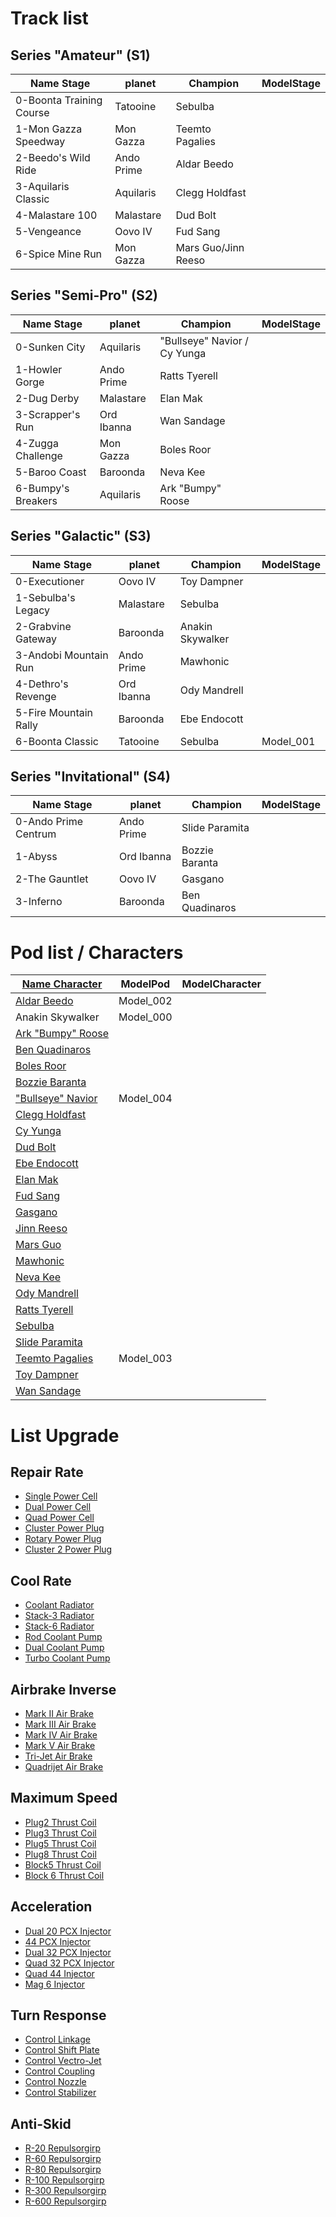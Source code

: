 
# Track list

## Series "Amateur" (S1)

| Name Stage                | planet    |  Champion                     | ModelStage |
|---------------------------|-----------|-------------------------------|------------|
| 0-Boonta Training Course  | Tatooine   | Sebulba                      |            |
| 1-Mon Gazza Speedway       | Mon Gazza  |  Teemto Pagalies            |            |
| 2-Beedo's Wild Ride       | Ando Prime| Aldar Beedo                   |            |
| 3-Aquilaris Classic       | Aquilaris | Clegg Holdfast                |            |
| 4-Malastare 100           | Malastare | Dud Bolt                      |            |
| 5-Vengeance               | Oovo IV   | Fud Sang                      |            |
| 6-Spice Mine Run           | Mon Gazza | Mars Guo/Jinn Reeso          |            |

## Series "Semi-Pro" (S2)

| Name Stage                | planet    |  Champion                     | ModelStage |
|---------------------------|-----------|-------------------------------|------------|
| 0-Sunken City             | Aquilaris | "Bullseye" Navior / Cy Yunga  |            |
| 1-Howler Gorge             | Ando Prime| Ratts Tyerell                |            |
| 2-Dug Derby               | Malastare | Elan Mak                      |            |
| 3-Scrapper's Run           | Ord Ibanna| Wan Sandage                  |            |
| 4-Zugga Challenge         | Mon Gazza | Boles Roor                    |            |
| 5-Baroo Coast              | Baroonda   | Neva Kee                    |            |
| 6-Bumpy's Breakers         | Aquilaris | Ark "Bumpy" Roose            |            |

## Series "Galactic" (S3)

| Name Stage                | planet    |  Champion                     | ModelStage |
|---------------------------|-----------|-------------------------------|------------|
| 0-Executioner             | Oovo IV   | Toy Dampner                   |            |
| 1-Sebulba's Legacy         | Malastare | Sebulba                      |            |
| 2-Grabvine Gateway         | Baroonda   | Anakin Skywalker            |            |
| 3-Andobi Mountain Run     | Ando Prime|  Mawhonic                     |            |
| 4-Dethro's Revenge         | Ord Ibanna| Ody Mandrell                 |            |
| 5-Fire Mountain Rally     | Baroonda   | Ebe Endocott                 |            |
| 6-Boonta Classic           | Tatooine   | Sebulba                     | Model_001  |

## Series "Invitational" (S4)

| Name Stage                | planet    |  Champion                     | ModelStage |
|---------------------------|-----------|-------------------------------|------------|
| 0-Ando Prime Centrum       | Ando Prime| Slide Paramita               |            |
| 1-Abyss                   | Ord Ibanna| Bozzie Baranta                |            |
| 2-The Gauntlet             | Oovo IV   | Gasgano                      |            |
| 3-Inferno                 | Baroonda   | Ben Quadinaros               |            |


# Pod list / Characters

| [Name Character](https://www.giantbomb.com/star-wars-episode-i-racer/3030-13526/characters/) | ModelPod  | ModelCharacter |
|----------------------------------------------------------------------------------------------|-----------|----------------|
| [Aldar Beedo](https://www.giantbomb.com/aldar-beedo/3005-5168/)                              | Model_002 |                |
| Anakin Skywalker                                                                             | Model_000 |                |
| [Ark "Bumpy" Roose](https://www.giantbomb.com/ark-bumpy-roose/3005-5194/)                    |           |                |
| [Ben Quadinaros](https://www.giantbomb.com/ben-quadinaros/3005-5165/)                        |           |                |
| [Boles Roor](https://www.giantbomb.com/boles-roor/3005-5178/)                                |           |                |
| [Bozzie Baranta](https://www.giantbomb.com/bozzie-baranta/3005-5199/)                        |           |                |
| ["Bullseye" Navior](https://www.giantbomb.com/bullseye-navior/3005-5111/)                    | Model_004 |                |
| [Clegg Holdfast](https://www.giantbomb.com/clegg-holdfast/3005-5128/)                        |           |                |
| [Cy Yunga](https://www.giantbomb.com/cy-yunga/3005-5115/)                                    |           |                |
| [Dud Bolt](https://www.giantbomb.com/dud-bolt/3005-5169/)                                    |           |                |
| [Ebe Endocott](https://www.giantbomb.com/ebe-endocott/3005-5121/)                            |           |                |
| [Elan Mak](https://www.giantbomb.com/elan-mak/3005-5170/)                                    |           |                |
| [Fud Sang](https://www.giantbomb.com/fud-sang/3005-5114/)                                    |           |                |
| [Gasgano](https://www.giantbomb.com/gasgano/3005-5162/)                                      |           |                |
| [Jinn Reeso](https://www.giantbomb.com/jinn-reeso/3005-5113/)                                |           |                |
| [Mars Guo](https://www.giantbomb.com/mars-guo/3005-5125/)                                    |           |                |
| [Mawhonic](https://www.giantbomb.com/mawhonic/3005-5164/)                                    |           |                |
| [Neva Kee](https://www.giantbomb.com/neva-kee/3005-5132/)                                    |           |                |
| [Ody Mandrell](https://www.giantbomb.com/ody-mandrell/3005-5173/)                            |           |                |
| [Ratts Tyerell](https://www.giantbomb.com/ratts-tyerell/3005-5197/)                          |           |                |
| [Sebulba](https://www.giantbomb.com/sebulba/3005-5161/)                                      |           |                |
| [Slide Paramita](https://www.giantbomb.com/slide-paramita/3005-5112/)                        |           |                |
| [Teemto Pagalies](https://www.giantbomb.com/teemto-pagalies/3005-5176/)                      | Model_003 |                |
| [Toy Dampner](https://www.giantbomb.com/toy-dampner/3005-5200/)                              |           |                |
| [Wan Sandage](https://www.giantbomb.com/wan-sandage/3005-5181/)                              |           |                |


# List Upgrade

## Repair Rate

- [Single Power Cell](http://starwars.wikia.com/wiki/Single_Power_Cell)
- [Dual Power Cell](http://starwars.wikia.com/wiki/Dual_Power_Cell)
- [Quad Power Cell](http://starwars.wikia.com/wiki/Quad_Power_Cell)
- [Cluster Power Plug](http://starwars.wikia.com/wiki/Cluster_Power_Plug)
- [Rotary Power Plug](http://starwars.wikia.com/wiki/Rotary_Power_Plug)
- [Cluster 2 Power Plug](http://starwars.wikia.com/wiki/Cluster2_Power_Plug)

## Cool Rate

- [Coolant Radiator](http://starwars.wikia.com/wiki/Coolant_Radiator)
- [Stack-3 Radiator](http://starwars.wikia.com/wiki/Stack-3_Radiator)
- [Stack-6 Radiator](http://starwars.wikia.com/wiki/Stack-6_Radiator)
- [Rod Coolant Pump](http://starwars.wikia.com/wiki/Rod_Coolant_Pump)
-  [Dual Coolant Pump](http://starwars.wikia.com/wiki/Dual_Coolant_Pump)
- [Turbo Coolant Pump](http://starwars.wikia.com/wiki/Turbo_Coolant_Pump)

## Airbrake Inverse

- [Mark II Air Brake](http://starwars.wikia.com/wiki/Mark_II_Air_Brake)
- [Mark III Air Brake](http://starwars.wikia.com/wiki/Mark_III_Air_Brake)
- [Mark IV Air Brake](http://starwars.wikia.com/wiki/Mark_IV_Air_Brake)
- [Mark V Air Brake](http://starwars.wikia.com/wiki/Mark_V_Air_Brake)
- [Tri-Jet Air Brake](http://starwars.wikia.com/wiki/Tri-Jet_Air_Brake)
- [Quadrijet Air Brake](http://starwars.wikia.com/wiki/Quadrijet_Air_Brake)

## Maximum Speed

- [Plug2 Thrust Coil](http://starwars.wikia.com/wiki/Plug2_Thrust_Coil)
- [Plug3 Thrust Coil](http://starwars.wikia.com/wiki/Plug3_Thrust_Coil)
- [Plug5 Thrust Coil](http://starwars.wikia.com/wiki/Plug5_Thrust_Coil)
- [Plug8 Thrust Coil](http://starwars.wikia.com/wiki/Plug8_Thrust_Coil)
- [Block5 Thrust Coil](http://starwars.wikia.com/wiki/Block5_Thrust_Coil)
- [Block 6 Thrust Coil](http://starwars.wikia.com/wiki/Block6_thrust_coil)

## Acceleration

- [Dual 20 PCX Injector](http://starwars.wikia.com/wiki/Dual_20_PCX_Injector)
- [44 PCX Injector](http://starwars.wikia.com/wiki/44_PCX_Injector)
- [Dual 32 PCX Injector](http://starwars.wikia.com/wiki/Dual_32_PCX_Injector)
- [Quad 32 PCX Injector](http://starwars.wikia.com/wiki/Quad_32_PCX_Injector)
- [Quad 44 Injector](http://starwars.wikia.com/wiki/Quad_44_Injector)
- [Mag 6 Injector](http://starwars.wikia.com/wiki/Mag-6_Injector)

## Turn Response

- [Control Linkage](http://starwars.wikia.com/wiki/Control_Linkage)
- [Control Shift Plate](http://starwars.wikia.com/wiki/Control_Shift_Plate)
- [Control Vectro-Jet](http://starwars.wikia.com/wiki/Control_Vectro-Jet)
- [Control Coupling](http://starwars.wikia.com/wiki/Control_Coupling)
- [Control Nozzle  ](http://starwars.wikia.com/wiki/Control_Nozzle)
- [Control Stabilizer](http://starwars.wikia.com/wiki/Control_Stabilizer)

## Anti-Skid

- [R-20 Repulsorgirp](http://starwars.wikia.com/wiki/R-20_Repulsorgrip)
- [R-60 Repulsorgirp](http://starwars.wikia.com/wiki/R-60_Repulsorgrip)
- [R-80 Repulsorgirp](http://starwars.wikia.com/wiki/R-80_Repulsorgrip)
- [R-100 Repulsorgirp](http://starwars.wikia.com/wiki/R-100_Repulsorgrip)
- [R-300 Repulsorgirp](http://starwars.wikia.com/wiki/R-300_Repulsorgrip)
- [R-600 Repulsorgirp](http://starwars.wikia.com/wiki/R-600_Repulsorgrip)








